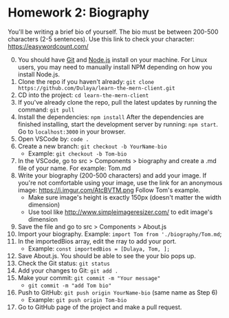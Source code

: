 # Homework 2: Biography	
You'll be writing a brief bio of yourself. The bio must be between 200-500 characters (2-5 sentences). Use this link to check your character: https://easywordcount.com/

0. You should have [Git](https://git-scm.com/) and [Node.js](https://nodejs.org/en/) install on your machine. For Linux users, you may need to manually install NPM depending on how you install Node.js. 
1. Clone the repo if you haven't already: `git clone https://github.com/Dulaya/learn-the-mern-client.git`
2. CD into the project: `cd learn-the-mern-client`
3. If you've already clone the repo, pull the latest updates by running the command: `git pull`
4. Install the dependencies: `npm install` After the dependencies are finished installing, start the development server by running: `npm start`. Go to `localhost:3000` in your browser.
5. Open VSCode by: `code .`
6. Create a new branch: `git checkout -b YourName-bio` 
	- Example: `git checkout -b Tom-bio`
7. In the VSCode, go to src > Components > biography and create a .md file of your name. For example: Tom.md 
8. Write your biography (200-500 characters) and add your image. If you're not comfortable using your image, use the link for an anonymous image: https://i.imgur.com/AtcBVTM.png Follow Tom's example. 
	- Make sure image's height is exactly 150px (doesn't matter the width dimension)
	- Use tool like http://www.simpleimageresizer.com/ to edit image's dimension
9. Save the file and go to src > Components > About.js 
10. Import your biography. Example: `import Tom from './biography/Tom.md`;
11. In the importedBios array, edit the rray to add your port. 
	- Example: `const importedBios = [Dulaya, Tom, ];`
12. Save About.js. You should be able to see the your bio pops up.
13. Check the Git status: `git status`
14. Add your changes to Git: `git add .`
15. Make your commit: `git commit -m "Your message"`
	- `git commit -m "add Tom bio"`
16. Push to GitHub: `git push origin YourName-bio` (same name as Step 6)
	- Example: `git push origin Tom-bio`
17. Go to GitHub page of the project and make a pull request.